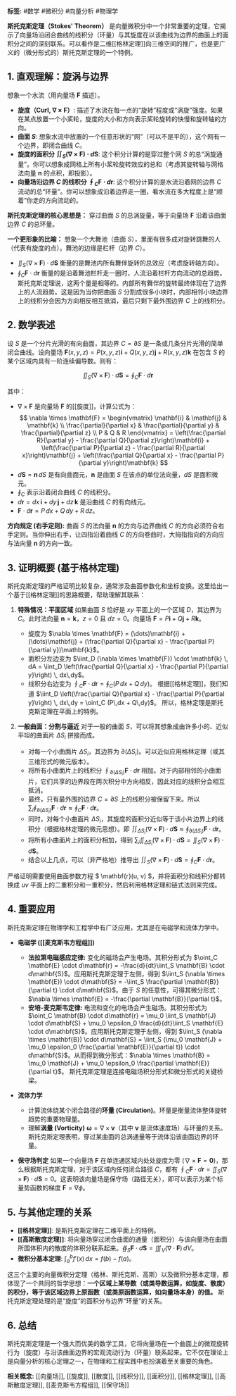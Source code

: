 **标签:** #数学 #微积分 #向量分析 #物理学

**斯托克斯定理（Stokes' Theorem）** 是向量微积分中一个非常重要的定理，它揭示了向量场沿闭合曲线的线积分（环量）与其旋度在以该曲线为边界的曲面上的面积分之间的深刻联系。可以看作是二维[[格林定理]]向三维空间的推广，也是更广义的（微分形式的）斯托克斯定理的一个特例。

## 1. 直观理解：旋涡与边界

想象一个水流（用向量场 $\mathbf{F}$ 描述）。
*   **旋度（Curl, $\nabla \times \mathbf{F}$）**: 描述了水流在每一点的“旋转”程度或“涡旋”强度。如果在某点放置一个小桨轮，旋度的大小和方向表示桨轮旋转的快慢和旋转轴的方向。
*   **曲面 $S$**: 想象水流中放置的一个任意形状的“网”（可以不是平的），这个网有一个边界，即闭合曲线 $C$。
*   **旋度的面积分 $\iint_S (\nabla \times \mathbf{F}) \cdot d\mathbf{S}$**: 这个积分计算的是穿过整个网 $S$ 的总“涡旋通量”。你可以想象成网格上所有小桨轮旋转效应的总和（考虑其旋转轴与网格法向量 $\mathbf{n}$ 的点积，即投影）。
*   **向量场沿边界 $C$ 的线积分 $\oint_C \mathbf{F} \cdot d\mathbf{r}$**: 这个积分计算的是水流沿着网的边界 $C$ 流动的总“环量”。你可以想象成沿着边界走一圈，看水流在多大程度上是“顺着”你走的方向流动的。

**斯托克斯定理的核心思想是：** 穿过曲面 $S$ 的总涡旋量，等于向量场 $\mathbf{F}$ 沿着该曲面边界 $C$ 的总环量。

**一个更形象的比喻：** 想象一个大舞池（曲面 $S$），里面有很多成对旋转跳舞的人（代表有旋度的点）。舞池的边缘是栏杆（边界 $C$）。
*   $\iint_S (\nabla \times \mathbf{F}) \cdot d\mathbf{S}$ 衡量的是舞池内所有舞伴旋转的总效应（考虑旋转轴方向）。
*   $\oint_C \mathbf{F} \cdot d\mathbf{r}$ 衡量的是沿着舞池栏杆走一圈时，人流沿着栏杆方向流动的总趋势。
斯托克斯定理说，这两个量是相等的。内部所有舞伴的旋转最终体现在了边界上的人流趋势。这是因为当你把曲面 $S$ 分割成很多小块时，内部相邻小块边界上的线积分会因为方向相反相互抵消，最后只剩下最外围边界 $C$ 上的线积分。

## 2. 数学表述

设 $S$ 是一个分片光滑的有向曲面，其边界 $C = \partial S$ 是一条或几条分片光滑的简单闭合曲线。设向量场 $\mathbf{F}(x, y, z) = P(x, y, z)\mathbf{i} + Q(x, y, z)\mathbf{j} + R(x, y, z)\mathbf{k}$ 在包含 $S$ 的某个区域内具有一阶连续偏导数。则有：

$$ \iint_S (\nabla \times \mathbf{F}) \cdot d\mathbf{S} = \oint_C \mathbf{F} \cdot d\mathbf{r} $$

其中：
*   $\nabla \times \mathbf{F}$ 是向量场 $\mathbf{F}$ 的[[旋度]]，计算公式为：
    $$ \nabla \times \mathbf{F} = \begin{vmatrix} \mathbf{i} & \mathbf{j} & \mathbf{k} \\ \frac{\partial}{\partial x} & \frac{\partial}{\partial y} & \frac{\partial}{\partial z} \\ P & Q & R \end{vmatrix} = \left(\frac{\partial R}{\partial y} - \frac{\partial Q}{\partial z}\right)\mathbf{i} + \left(\frac{\partial P}{\partial z} - \frac{\partial R}{\partial x}\right)\mathbf{j} + \left(\frac{\partial Q}{\partial x} - \frac{\partial P}{\partial y}\right)\mathbf{k} $$
*   $d\mathbf{S} = \mathbf{n} \, dS$ 是有向曲面元，$\mathbf{n}$ 是曲面 $S$ 在该点的单位法向量，$dS$ 是面积微元。
*   $\oint_C$ 表示沿着闭合曲线 $C$ 的线积分。
*   $d\mathbf{r} = dx\,\mathbf{i} + dy\,\mathbf{j} + dz\,\mathbf{k}$ 是沿曲线 $C$ 的有向线元。
*   $\mathbf{F} \cdot d\mathbf{r} = P\,dx + Q\,dy + R\,dz$。

**方向规定 (右手定则):** 曲面 $S$ 的法向量 $\mathbf{n}$ 的方向与边界曲线 $C$ 的方向必须符合右手定则。当你伸出右手，让四指沿着曲线 $C$ 的方向卷曲时，大拇指指向的方向应与法向量 $\mathbf{n}$ 的方向一致。

## 3. 证明概要 (基于格林定理)

斯托克斯定理的严格证明比较复杂，通常涉及曲面参数化和坐标变换。这里给出一个基于[[格林定理]]的思路概要，帮助理解其联系：

1.  **特殊情况：平面区域**
    如果曲面 $S$ 恰好是 $xy$ 平面上的一个区域 $D$，其边界为 $C$。此时法向量 $\mathbf{n} = \mathbf{k}$，$z=0$ 且 $dz=0$。向量场 $\mathbf{F} = P\mathbf{i} + Q\mathbf{j} + R\mathbf{k}$。
    *   旋度为 $\nabla \times \mathbf{F} = (\dots)\mathbf{i} + (\dots)\mathbf{j} + (\frac{\partial Q}{\partial x} - \frac{\partial P}{\partial y})\mathbf{k}$。
    *   面积分左边变为 $\iint_D (\nabla \times \mathbf{F}) \cdot \mathbf{k} \, dA = \iint_D \left(\frac{\partial Q}{\partial x} - \frac{\partial P}{\partial y}\right) \, dx\,dy$。
    *   线积分右边变为 $\oint_C \mathbf{F} \cdot d\mathbf{r} = \oint_C (P\,dx + Q\,dy)$。
    根据[[格林定理]]，我们知道 $\iint_D \left(\frac{\partial Q}{\partial x} - \frac{\partial P}{\partial y}\right) \, dx\,dy = \oint_C (P\,dx + Q\,dy)$。
    所以，格林定理是斯托克斯定理在平面上的特例。

2.  **一般曲面：分割与逼近**
    对于一般的曲面 $S$，可以将其想象成由许多小的、近似平坦的曲面片 $\Delta S_i$ 拼接而成。
    *   对每一个小曲面片 $\Delta S_i$，其边界为 $\partial(\Delta S_i)$。可以近似应用格林定理（或其三维形式的微元版本）。
    *   将所有小曲面片上的线积分 $\oint_{\partial(\Delta S_i)} \mathbf{F} \cdot d\mathbf{r}$ 相加。对于内部相邻的小曲面片，它们共享的边界段在两次积分中方向相反，因此对应的线积分会相互抵消。
    *   最终，只有最外围的边界 $C = \partial S$ 上的线积分被保留下来。所以 $\sum_i \oint_{\partial(\Delta S_i)} \mathbf{F} \cdot d\mathbf{r} \approx \oint_C \mathbf{F} \cdot d\mathbf{r}$。
    *   同时，对每个小曲面片 $\Delta S_i$，其旋度的面积分近似等于该小片边界上的线积分（根据格林定理的微元思想）。即 $\iint_{\Delta S_i} (\nabla \times \mathbf{F}) \cdot d\mathbf{S} \approx \oint_{\partial(\Delta S_i)} \mathbf{F} \cdot d\mathbf{r}$。
    *   将所有小曲面片上的面积分相加，得到 $\sum_i \iint_{\Delta S_i} (\nabla \times \mathbf{F}) \cdot d\mathbf{S} = \iint_S (\nabla \times \mathbf{F}) \cdot d\mathbf{S}$。
    *   结合以上几点，可以（非严格地）推导出 $\iint_S (\nabla \times \mathbf{F}) \cdot d\mathbf{S} = \oint_C \mathbf{F} \cdot d\mathbf{r}$。

严格证明需要使用曲面参数方程 $ \mathbf{r}(u, v) $，并将面积分和线积分都转换成 $uv$ 平面上的二重积分和一重积分，然后利用格林定理和链式法则来完成。

## 4. 重要应用

斯托克斯定理在物理学和工程学中有广泛应用，尤其是在电磁学和流体力学中。

*   **电磁学 ([[麦克斯韦方程组]])**
    *   **法拉第电磁感应定律:** 变化的磁场会产生电场。其积分形式为 $\oint_C \mathbf{E} \cdot d\mathbf{r} = -\frac{d}{dt}\iint_S \mathbf{B} \cdot d\mathbf{S}$。应用斯托克斯定理于左侧，得到 $\iint_S (\nabla \times \mathbf{E}) \cdot d\mathbf{S} = -\iint_S \frac{\partial \mathbf{B}}{\partial t} \cdot d\mathbf{S}$。由于 $S$ 的任意性，可得其微分形式：$\nabla \times \mathbf{E} = -\frac{\partial \mathbf{B}}{\partial t}$。
    *   **安培-麦克斯韦定律:** 电流和变化的电场会产生磁场。其积分形式为 $\oint_C \mathbf{B} \cdot d\mathbf{r} = \mu_0 \iint_S \mathbf{J} \cdot d\mathbf{S} + \mu_0 \epsilon_0 \frac{d}{dt}\iint_S \mathbf{E} \cdot d\mathbf{S}$。应用斯托克斯定理于左侧，得到 $\iint_S (\nabla \times \mathbf{B}) \cdot d\mathbf{S} = \iint_S (\mu_0 \mathbf{J} + \mu_0 \epsilon_0 \frac{\partial \mathbf{E}}{\partial t}) \cdot d\mathbf{S}$。从而得到微分形式：$\nabla \times \mathbf{B} = \mu_0 \mathbf{J} + \mu_0 \epsilon_0 \frac{\partial \mathbf{E}}{\partial t}$。
    斯托克斯定理是连接电磁场积分形式和微分形式的关键桥梁。

*   **流体力学**
    *   计算流体绕某个闭合路径的**环量 (Circulation)**。环量是衡量流体整体旋转趋势的重要物理量。
    *   理解**涡量 (Vorticity)** $\boldsymbol{\omega} = \nabla \times \mathbf{v}$（其中 $\mathbf{v}$ 是流体速度场）与环量的关系。斯托克斯定理表明，穿过某曲面的总涡通量等于流体沿该曲面边界的环量。

*   **保守场判定**
    如果一个向量场 $\mathbf{F}$ 在单连通区域内处处旋度为零 ($\nabla \times \mathbf{F} = \mathbf{0}$)，那么根据斯托克斯定理，对于该区域内任何闭合路径 $C$，都有 $\oint_C \mathbf{F} \cdot d\mathbf{r} = \iint_S (\nabla \times \mathbf{F}) \cdot d\mathbf{S} = 0$。这表明该向量场是保守场（路径无关），即可以表示为某个标量势函数的梯度 $\mathbf{F} = \nabla \phi$。

## 5. 与其他定理的关系

*   **[[格林定理]]**: 是斯托克斯定理在二维平面上的特例。
*   **[[高斯散度定理]]**: 将向量场穿过闭合曲面的通量（面积分）与该向量场在曲面所围体积内的散度的体积分联系起来。$\oiint_S \mathbf{F} \cdot d\mathbf{S} = \iiint_V (\nabla \cdot \mathbf{F}) \, dV$。
*   **微积分基本定理**: $\int_a^b f'(x) \, dx = f(b) - f(a)$。

这三个主要的向量微积分定理（格林、斯托克斯、高斯）以及微积分基本定理，都体现了一个共同的哲学思想：**一个区域上某导数（或类导数运算，如旋度、散度）的积分，等于该区域边界上原函数（或类原函数运算，如向量场本身）的值。** 斯托克斯定理处理的是“旋度”的面积分与边界“环量”的关系。

## 6. 总结

斯托克斯定理是一个强大而优美的数学工具，它将向量场在一个曲面上的微观旋转行为（旋度）与沿该曲面边界的宏观流动行为（环量）联系起来。它不仅在理论上是向量分析的核心定理之一，在物理和工程实践中也扮演着至关重要的角色。

**相关概念:** [[向量场]], [[旋度]], [[散度]], [[线积分]], [[面积分]], [[格林定理]], [[高斯散度定理]], [[麦克斯韦方程组]], [[保守场]]